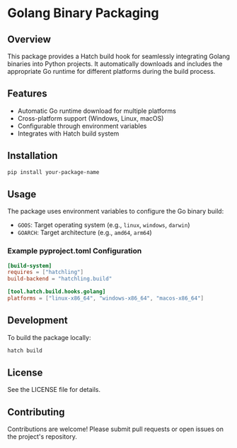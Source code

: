 # Golang Binary Packaging

## Overview

This package provides a Hatch build hook for seamlessly integrating Golang binaries into Python projects. It automatically downloads and includes the appropriate Go runtime for different platforms during the build process.

## Features

- Automatic Go runtime download for multiple platforms
- Cross-platform support (Windows, Linux, macOS)
- Configurable through environment variables
- Integrates with Hatch build system

## Installation

```bash
pip install your-package-name
```

## Usage

The package uses environment variables to configure the Go binary build:

- `GOOS`: Target operating system (e.g., `linux`, `windows`, `darwin`)
- `GOARCH`: Target architecture (e.g., `amd64`, `arm64`)

### Example pyproject.toml Configuration

```toml
[build-system]
requires = ["hatchling"]
build-backend = "hatchling.build"

[tool.hatch.build.hooks.golang]
platforms = ["linux-x86_64", "windows-x86_64", "macos-x86_64"]
```

## Development

To build the package locally:

```bash
hatch build
```

## License

See the LICENSE file for details.

## Contributing

Contributions are welcome! Please submit pull requests or open issues on the project's repository.
